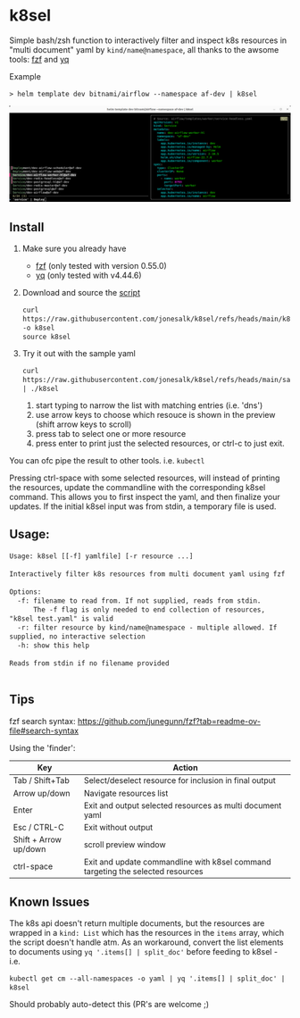 # k8sel

Simple bash/zsh function to interactively filter and inspect k8s resources in "multi document" yaml by `kind/name@namespace`,
all thanks to the awsome tools: [fzf](https://github.com/junegunn/fzf) and [yq](https://github.com/mikefarah/yq)

Example
```
> helm template dev bitnami/airflow --namespace af-dev | k8sel
```
![screenshot.png](screenshot.png)



## Install

1. Make sure you already have
   * [fzf](https://github.com/junegunn/fzf) (only tested with version 0.55.0)
   * [yq](https://github.com/mikefarah/yq)  (only tested with v4.44.6)


2. Download and source the [script](k8sel)
   ```
   curl https://raw.githubusercontent.com/jonesalk/k8sel/refs/heads/main/k8sel -o k8sel
   source k8sel

   ```
3. Try it out with the sample yaml
   ```
   curl https://raw.githubusercontent.com/jonesalk/k8sel/refs/heads/main/sample.yaml | ./k8sel
   ```
   1. start typing to narrow the list with matching entries (i.e. 'dns')
   2. use arrow keys to choose which resouce is shown in the preview (shift arrow keys to scroll)
   3. press tab to select one or more resource
   4. press enter to print just the selected resources, or ctrl-c to just exit.

You can ofc pipe the result to other tools. i.e. `kubectl`

Pressing ctrl-space with some selected resources, will instead of printing the resources, update the commandline with the corresponding k8sel command. This allows you to first inspect the yaml, and then finalize your updates. If the initial k8sel input was from stdin, a temporary file is used.



## Usage:

```
Usage: k8sel [[-f] yamlfile] [-r resource ...]

Interactively filter k8s resources from multi document yaml using fzf

Options:
  -f: filename to read from. If not supplied, reads from stdin.
      The -f flag is only needed to end collection of resources, "k8sel test.yaml" is valid
  -r: filter resource by kind/name@namespace - multiple allowed. If supplied, no interactive selection
  -h: show this help

Reads from stdin if no filename provided


```



## Tips

fzf search syntax: https://github.com/junegunn/fzf?tab=readme-ov-file#search-syntax

Using the 'finder':

Key | Action
----|-------
Tab / Shift+Tab |  Select/deselect resource for inclusion in final output
Arrow up/down | Navigate resources list
Enter | Exit and output selected resources as multi document yaml
Esc / CTRL-C| Exit without output
Shift + Arrow up/down | scroll preview window
ctrl-space | Exit and update commandline with k8sel command targeting the selected resources


## Known Issues

The k8s api doesn't return multiple documents, but the resources are wrapped in a `kind: List` which has the resources in the `items` array, which the script doesn't handle atm. As an workaround, convert the list elements to documents using `yq '.items[] | split_doc'` before feeding to k8sel - i.e.

``` 
kubectl get cm --all-namespaces -o yaml | yq '.items[] | split_doc' | k8sel
```

Should probably auto-detect this (PR's are welcome ;)

